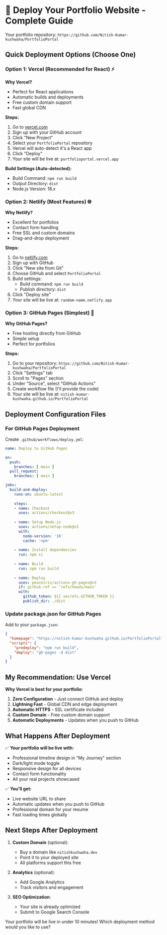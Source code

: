 # 🚀 Deploy Your Portfolio Website - Complete Guide

Your portfolio repository: `https://github.com/Nitish-Kumar-kushwaha/PortfolioPortal`

## Quick Deployment Options (Choose One)

### Option 1: Vercel (Recommended for React) ⚡

**Why Vercel?**
- Perfect for React applications
- Automatic builds and deployments
- Free custom domain support
- Fast global CDN

**Steps:**
1. Go to [vercel.com](https://vercel.com)
2. Sign up with your GitHub account
3. Click "New Project"
4. Select your `PortfolioPortal` repository
5. Vercel will auto-detect it's a React app
6. Click "Deploy"
7. Your site will be live at: `portfolioportal.vercel.app`

**Build Settings (Auto-detected):**
- Build Command: `npm run build`
- Output Directory: `dist`
- Node.js Version: 18.x

### Option 2: Netlify (Most Features) 🌐

**Why Netlify?**
- Excellent for portfolios
- Contact form handling
- Free SSL and custom domains
- Drag-and-drop deployment

**Steps:**
1. Go to [netlify.com](https://netlify.com)
2. Sign up with GitHub
3. Click "New site from Git"
4. Choose GitHub and select `PortfolioPortal`
5. Build settings:
   - Build command: `npm run build`
   - Publish directory: `dist`
6. Click "Deploy site"
7. Your site will be live at: `random-name.netlify.app`

### Option 3: GitHub Pages (Simplest) 📄

**Why GitHub Pages?**
- Free hosting directly from GitHub
- Simple setup
- Perfect for portfolios

**Steps:**
1. Go to your repository: `https://github.com/Nitish-Kumar-kushwaha/PortfolioPortal`
2. Click "Settings" tab
3. Scroll to "Pages" section
4. Under "Source", select "GitHub Actions"
5. Create workflow file (I'll provide the code)
6. Your site will be live at: `nitish-kumar-kushwaha.github.io/PortfolioPortal`

## Deployment Configuration Files

### For GitHub Pages Deployment

Create `.github/workflows/deploy.yml`:

```yaml
name: Deploy to GitHub Pages

on:
  push:
    branches: [ main ]
  pull_request:
    branches: [ main ]

jobs:
  build-and-deploy:
    runs-on: ubuntu-latest
    
    steps:
    - name: Checkout
      uses: actions/checkout@v3
      
    - name: Setup Node.js
      uses: actions/setup-node@v3
      with:
        node-version: '18'
        cache: 'npm'
        
    - name: Install dependencies
      run: npm ci
      
    - name: Build
      run: npm run build
      
    - name: Deploy
      uses: peaceiris/actions-gh-pages@v3
      if: github.ref == 'refs/heads/main'
      with:
        github_token: ${{ secrets.GITHUB_TOKEN }}
        publish_dir: ./dist
```

### Update package.json for GitHub Pages

Add to your `package.json`:
```json
{
  "homepage": "https://nitish-kumar-kushwaha.github.io/PortfolioPortal",
  "scripts": {
    "predeploy": "npm run build",
    "deploy": "gh-pages -d dist"
  }
}
```

## My Recommendation: Use Vercel

**Why Vercel is best for your portfolio:**
1. **Zero Configuration** - Just connect GitHub and deploy
2. **Lightning Fast** - Global CDN and edge deployment
3. **Automatic HTTPS** - SSL certificate included
4. **Custom Domain** - Free custom domain support
5. **Automatic Deployments** - Updates when you push to GitHub

## What Happens After Deployment

✅ **Your portfolio will be live with:**
- Professional timeline design in "My Journey" section
- Dark/light mode toggle
- Responsive design for all devices
- Contact form functionality
- All your real projects showcased

✅ **You'll get:**
- Live website URL to share
- Automatic updates when you push to GitHub
- Professional domain for your resume
- Fast loading times globally

## Next Steps After Deployment

1. **Custom Domain** (optional):
   - Buy a domain like `nitishkushwaha.dev`
   - Point it to your deployed site
   - All platforms support this free

2. **Analytics** (optional):
   - Add Google Analytics
   - Track visitors and engagement

3. **SEO Optimization**:
   - Your site is already optimized
   - Submit to Google Search Console

Your portfolio will be live in under 10 minutes! Which deployment method would you like to use?